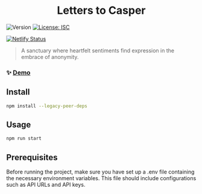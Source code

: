 <h1 align="center">Letters to Casper</h1>
<p>
  <img alt="Version" src="https://img.shields.io/badge/version-2.2.10-blue.svg?cacheSeconds=2592000" />
  <a href="#" target="_blank">
    <img alt="License: ISC" src="https://img.shields.io/badge/License-ISC-yellow.svg" />
  </a>
</p>

[![Netlify Status](https://api.netlify.com/api/v1/badges/f9ac3f9c-1a10-4add-bd16-28860b83c189/deploy-status)](https://app.netlify.com/sites/letterstocasper/deploys)

> A sanctuary where heartfelt sentiments find expression in the embrace of anonymity.

### ✨ [Demo](https://letterstocasper.netlify.app/)

## Install

```sh
npm install --legacy-peer-deps
```

## Usage

```sh
npm run start
```

## Prerequisites

Before running the project, make sure you have set up a .env file containing the necessary environment variables. This file should include configurations such as API URLs and API keys.
